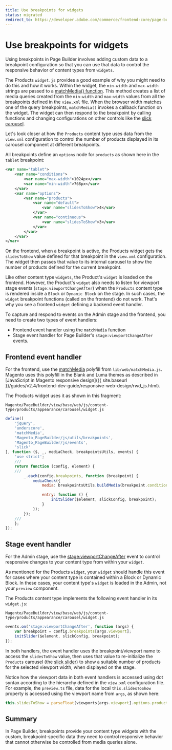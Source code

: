 ```yaml
---
title: Use breakpoints for widgets
status: migrated
redirect_to: https://developer.adobe.com/commerce/frontend-core/page-builder/viewports/use-breakpoints
---
```


# Use breakpoints for widgets

Using breakpoints in Page Builder involves adding custom data to a breakpoint configuration so that you can use that data to control the responsive behavior of content types from `widgets`.

The Products `widget.js` provides a good example of why you might need to do this and how it works. Within the widget, the `min-width` and `max-width` strings are passed to a [matchMedia() function](https://www.w3schools.com/jsref/met_win_matchmedia.asp). This method creates a list of media queries created from the `min-width` and `max-width` values from all the breakpoints defined in the `view.xml` file. When the browser width matches one of the query breakpoints, `matchMedia()` invokes a callback function on the widget. The widget can then respond to the breakpoint by calling functions and changing configurations on other controls like the [slick carousel](https://kenwheeler.github.io/slick/).

Let's look closer at how the `Products` content type uses data from the `view.xml` configuration to control the number of products displayed in its carousel component at different breakpoints.

All breakpoints define an `options` node for `products` as shown here in the `tablet` breakpoint:

```xml
<var name="tablet">
    <var name="conditions">
        <var name="max-width">1024px</var>
        <var name="min-width">768px</var>
    </var>
    <var name="options">
        <var name="products">
            <var name="default">
                <var name="slidesToShow">4</var>
            </var>
            <var name="continuous">
                <var name="slidesToShow">3</var>
            </var>
        </var>
    </var>
</var>
```

On the frontend, when a breakpoint is active, the Products widget gets the `slidesToShow` value defined for that breakpoint in the `view.xml` configuration. The widget then passes that value to its internal carousel to show the number of products defined for the current breakpoint.

Like other content type `widgets`, the Product's `widget` is loaded on the frontend. However, the Product's `widget` also needs to listen for viewport stage events (`stage:viewportChangeAfter`) when the `Products` content type is rendered inside a `Block` or `Dynamic Block` on the stage. In such cases, the `widget` breakpoint functions (called on the frontend) do not work. That's why you see a frontend `widget` defining a backend event handler.

To capture and respond to events on the Admin stage and the frontend, you need to create two types of event handlers:

-  Frontend event handler using the `matchMedia` function
-  Stage event handler for Page Builder's `stage:viewportChangeAfter` events.

## Frontend event handler

For the frontend, use the [matchMedia](https://github.com/paulirish/matchMedia.js/) polyfill from `lib/web/matchMedia.js`. Magento uses this polyfill in the Blank and Luma themes as described in [JavaScript in Magento responsive design]({{ site.baseurl }}/guides/v2.4/frontend-dev-guide/responsive-web-design/rwd_js.html).

The Products widget uses it as shown in this fragment:

```terminal
Magento/PageBuilder/view/base/web/js/content-type/products/appearance/carousel/widget.js
```

```javascript
define([
    'jquery',
    'underscore',
    'matchMedia',
    'Magento_PageBuilder/js/utils/breakpoints',
    'Magento_PageBuilder/js/events',
    'slick'
], function ($, _, mediaCheck, breakpointsUtils, events) {
    'use strict';
    ///
    return function (config, element) {
    ///
        _.each(config.breakpoints, function (breakpoint) {
            mediaCheck({
                media: breakpointsUtils.buildMedia(breakpoint.conditions),

                entry: function () {
                    initSlider($element, slickConfig, breakpoint);
                }
            });
        });
    ///
    };
});
```

## Stage event handler

For the Admin stage, use the [stage:viewportChangeAfter](../architecture/events.md#stageviewportchangeafter) event to control responsive changes to your content type from within your `widget`.

As mentioned for the Products `widget`, your `widget` should handle this event for cases where your content type is contained within a Block or Dynamic Block. In these cases, your content type's `widget` is loaded in the Admin, not your `preview` component.

The Products content type implements the following event handler in its `widget.js`:

```terminal
Magento/PageBuilder/view/base/web/js/content-type/products/appearance/carousel/widget.js
```

```typescript
events.on('stage:viewportChangeAfter', function (args) {
    var breakpoint = config.breakpoints[args.viewport];
    initSlider($element, slickConfig, breakpoint);
});
```

In both handlers, the event handler uses the breakpoint/viewport name to access the `slidesToShow` value, then uses that value to re-initialize the `Products` carousel (the [slick slider](https://kenwheeler.github.io/slick/)) to show a suitable number of products for the selected viewport width, when displayed on the stage.

Notice how the viewport data in both event handlers is accessed using dot syntax according to the hierarchy defined in the `view.xml` configuration file. For example, the `preview.ts` file, data for the local `this.slidesToShow` property is accessed using the viewport name from `args`, as shown here:

```javascript
this.slidesToShow = parseFloat(viewports[args.viewport].options.products.default.slidesToShow);
```

## Summary

In Page Builder, breakpoints provide your content type widgets with the custom, breakpoint-specific data they need to control responsive behavior that cannot otherwise be controlled from media queries alone.
